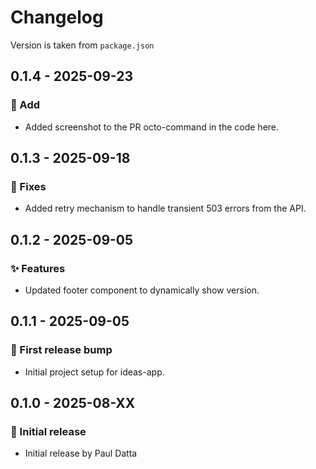 # Changelog

Version is taken from `package.json`

## 0.1.4 - 2025-09-23

### :bug: Add
- Added screenshot to the PR octo-command in the code here.


## 0.1.3 - 2025-09-18

### :bug: Fixes
- Added retry mechanism to handle transient 503 errors from the API.

## 0.1.2 - 2025-09-05

### :sparkles: Features
- Updated footer component to dynamically show version.

## 0.1.1 - 2025-09-05

### :tada: First release bump
- Initial project setup for ideas-app.


## 0.1.0 - 2025-08-XX
### :tada: Initial release

- Initial release by Paul Datta
